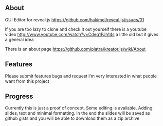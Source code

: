 ## About

GUI Editor for reveal.js
https://github.com/hakimel/reveal.js/issues/31

If you are too lazy to clone and check it out yourself there is a youtube video http://www.youtube.com/watch?v=Cdeq1PJh14s a little old but it gives a general idea

There is an about page https://github.com/piatra/kreator.js/wiki/About

## Features

Please submit features bugs and request I'm very interested in what people want from this project

## Progress

Currently this is just a proof of concept. Some editing is available. Adding slides, text and minimal formatting.
In the end the slides will be saved as github gists and you will be able to download them as a zip archive
